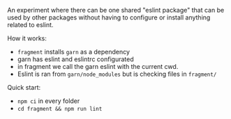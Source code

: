 An experiment where there can be one shared "eslint package" that can be used by other packages without having to configure or install anything related to eslint.

How it works:
- `fragment` installs `garn` as a dependency
- garn has eslint and eslintrc configurated
- in fragment we call the garn eslint with the current cwd. 
- Eslint is ran from `garn/node_modules` but is checking files in `fragment/`

Quick start:
- `npm ci` in every folder
- `cd fragment && npm run lint`
